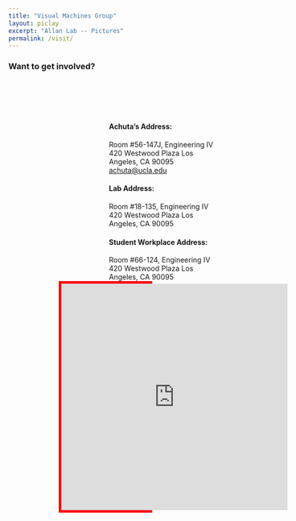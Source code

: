 ```yaml
---
title: "Visual Machines Group"
layout: piclay
excerpt: "Allan Lab -- Pictures"
permalink: /visit/
---
```


### Want to get involved?

<br> <br> <br>

<div style="width: 45%; height: auto; display: inline-block; vertical-align: top; margin-left: 200px">         
   
<h4 style="font-weight: bold">Achuta’s Address:</h4>
Room #56-147J, Engineering IV
420 Westwood Plaza
Los Angeles, CA 90095 <br>
<a href="mailto:achuta@ucla.edu">achuta@ucla.edu</a>

<h4 style="font-weight: bold">Lab Address:</h4>
Room #18-135, Engineering IV
420 Westwood Plaza
Los Angeles, CA 90095

<h4 style="font-weight: bold">Student Workplace Address:</h4>
Room #66-124, Engineering IV
420 Westwood Plaza
Los Angeles, CA 90095

</div>

<div style="width:35%; left: 50%; display: inline-block; margin: auto; margin-left: 100px; border: 5px red solid">
   
 <iframe src="https://www.google.com/maps/embed?pb=!1m18!1m12!1m3!1d3990.8596314730903!2d-118.44603883944255!3d34.06951328311835!2m3!1f0!2f0!3f0!3m2!1i1024!2i768!4f13.1!3m3!1m2!1s0x80c2bc86217ff063%3A0x99d385184985fc0!2sEngineering+IV!5e0!3m2!1sen!2sus!4v1534269519510" width="450" height="450" frameborder="0" style="border:0" allowfullscreen></iframe>
  
</div>

<br> <br> <br> 
 

